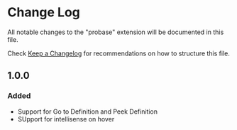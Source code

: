 # Change Log
All notable changes to the "probase" extension will be documented in this file.

Check [Keep a Changelog](http://keepachangelog.com/) for recommendations on how to structure this file.

## 1.0.0
### Added
- Support for Go to Definition and Peek Definition
- SUpport for intellisense on hover